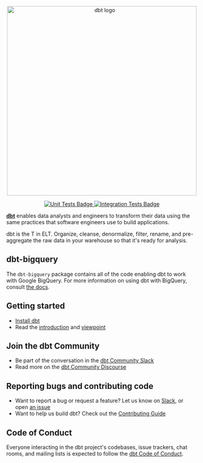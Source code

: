 <p align="center">
  <img src="https://raw.githubusercontent.com/dbt-labs/dbt/fa1ea14ddfb1d5ae319d5141844910dd53ab2834/etc/dbt-core.svg" alt="dbt logo" width="500"/>
</p>
<p align="center">
  <a href="https://github.com/dbt-labs/dbt-bigquery/actions/workflows/main.yml">
    <img src="https://github.com/dbt-labs/dbt-bigquery/actions/workflows/main.yml/badge.svg?event=push" alt="Unit Tests Badge"/>
  </a>
  <a href="https://github.com/dbt-labs/dbt-bigquery/actions/workflows/integration.yml">
    <img src="https://github.com/dbt-labs/dbt-bigquery/actions/workflows/integration.yml/badge.svg?event=push" alt="Integration Tests Badge"/>
  </a>
</p>

**[dbt](https://www.getdbt.com/)** enables data analysts and engineers to transform their data using the same practices that software engineers use to build applications.

dbt is the T in ELT. Organize, cleanse, denormalize, filter, rename, and pre-aggregate the raw data in your warehouse so that it's ready for analysis.

## dbt-bigquery

The `dbt-bigquery` package contains all of the code enabling dbt to work with Google BigQuery. For
more information on using dbt with BigQuery, consult [the docs](https://docs.getdbt.com/docs/profile-bigquery).

## Getting started

- [Install dbt](https://docs.getdbt.com/docs/installation)
- Read the [introduction](https://docs.getdbt.com/docs/introduction/) and [viewpoint](https://docs.getdbt.com/docs/about/viewpoint/)

## Join the dbt Community

- Be part of the conversation in the [dbt Community Slack](http://community.getdbt.com/)
- Read more on the [dbt Community Discourse](https://discourse.getdbt.com)

## Reporting bugs and contributing code

- Want to report a bug or request a feature? Let us know on [Slack](http://community.getdbt.com/), or open [an issue](https://github.com/dbt-labs/dbt-bigquery/issues/new)
- Want to help us build dbt? Check out the [Contributing Guide](https://github.com/dbt-labs/dbt/blob/HEAD/CONTRIBUTING.md)

## Code of Conduct

Everyone interacting in the dbt project's codebases, issue trackers, chat rooms, and mailing lists is expected to follow the [dbt Code of Conduct](https://community.getdbt.com/code-of-conduct).
